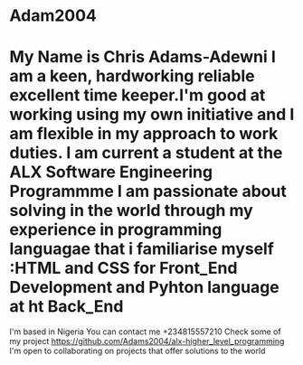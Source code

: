 # Adam2004
My Name is Chris Adams-Adewni 
I am a keen, hardworking reliable excellent time keeper.I'm good at working  using my own initiative and I am flexible in my approach to work duties.
I am current a student at the ALX Software Engineering Programmme 
I am passionate about solving in the world  through my experience in programming  languagae that i familiarise myself :HTML and CSS for Front_End Development and Pyhton language at ht Back_End
=========================================================================================================================================
I'm based in Nigeria
You can contact me  +234815557210
Check some  of my project https://github.com/Adams2004/alx-higher_level_programming
I'm open to collaborating on projects that offer solutions to the world
